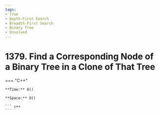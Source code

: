 ```yaml
---
tags:
- Tree
- Depth-First Search
- Breadth-First Search
- Binary Tree
- Unsolved
---
```



# 1379. Find a Corresponding Node of a Binary Tree in a Clone of That Tree

=== "C++"

    **Time:** O()

    **Space:** O()

    ``` c++
    ```